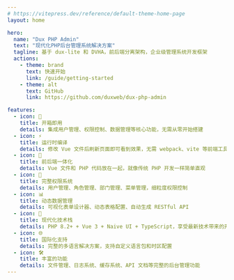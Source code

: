 ```yaml
---
# https://vitepress.dev/reference/default-theme-home-page
layout: home

hero:
  name: "Dux PHP Admin"
  text: "现代化PHP后台管理系统解决方案"
  tagline: 基于 dux-lite 和 DVHA，前后端分离架构，企业级管理系统开发框架
  actions:
    - theme: brand
      text: 快速开始
      link: /guide/getting-started
    - theme: alt
      text: GitHub
      link: https://github.com/duxweb/dux-php-admin

features:
  - icon: 🚀
    title: 开箱即用
    details: 集成用户管理、权限控制、数据管理等核心功能，无需从零开始搭建
  - icon: ⚡
    title: 运行时编译
    details: 修改 Vue 文件后刷新页面即可看到效果，无需 webpack、vite 等前端工具链
  - icon: 🎯
    title: 前后端一体化
    details: Vue 文件和 PHP 代码放在一起，就像传统 PHP 开发一样简单直观
  - icon: 🔐
    title: 完整权限系统
    details: 用户管理、角色管理、部门管理、菜单管理，细粒度权限控制
  - icon: 📊
    title: 动态数据管理
    details: 可视化表单设计器、动态表格配置、自动生成 RESTful API
  - icon: 🎨
    title: 现代化技术栈
    details: PHP 8.2+ + Vue 3 + Naive UI + TypeScript，享受最新技术带来的开发体验
  - icon: 🌐
    title: 国际化支持
    details: 完整的多语言解决方案，支持自定义语言包和时区配置
  - icon: 🛠️
    title: 丰富的功能
    details: 文件管理、日志系统、缓存系统、API 文档等完整的后台管理功能
---
```


